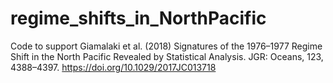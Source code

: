 # regime_shifts_in_NorthPacific
Code to support Giamalaki et al. (2018) Signatures of the 1976–1977 Regime Shift in the North Pacific Revealed by Statistical Analysis. JGR: Oceans, 123, 4388–4397. https://doi.org/10.1029/2017JC013718
